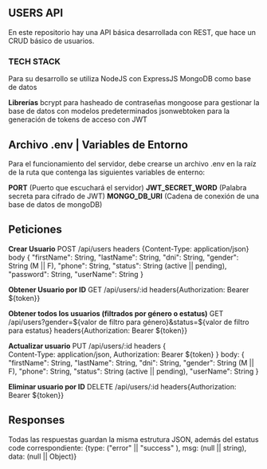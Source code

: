 ## USERS API

En este repositorio hay una API básica desarrollada con REST, que hace un CRUD básico de usuarios.

### TECH STACK

Para su desarrollo se utiliza 
NodeJS con ExpressJS
MongoDB como base de datos

**Librerías**
bcrypt para hasheado de contraseñas
mongoose para gestionar la base de datos con modelos predeterminados
jsonwebtoken para la generación de tokens de acceso con JWT

## Archivo .env | Variables de Entorno
Para el funcionamiento del servidor, debe crearse un archivo .env en la raíz de la ruta que contenga las siguientes variables de enterno:

**PORT** (Puerto que escuchará el servidor)
**JWT_SECRET_WORD** (Palabra secreta para cifrado de JWT)
**MONGO_DB_URI** (Cadena de conexión de una base de datos de mongoDB)

## Peticiones

**Crear Usuario**
POST /api/users
headers {Content-Type: application/json}
body {
        "firstName": String,
        "lastName": String,
        "dni": String,
        "gender": String (M || F),
        "phone": String,
        "status": String (active || pending),
        "password": String,
        "userName": String
    }

**Obtener Usuario por ID**
GET /api/users/:id
headers{Authorization: Bearer ${token}}

**Obtener todos los usuarios (filtrados por género o estatus)**
GET /api/users?gender=${valor de filtro para género}&status=${valor de filtro para estatus}
headers{Authorization: Bearer ${token}}

**Actualizar usuario**
PUT /api/users/:id
headers {   
            Content-Type: application/json,
            Authorization: Bearer ${token}
        }
body: {
        "firstName": String,
        "lastName": String,
        "dni": String,
        "gender": String (M || F),
        "phone": String,
        "status": String (active || pending),
        "userName": String
    }

**Eliminar usuario por ID**
DELETE /api/users/:id
headers{Authorization: Bearer ${token}}

## Responses
Todas las respuestas guardan la misma estrutura JSON, además del estatus code correspondiente:
{type: ("error" || "success" ), msg: (null || string), data: (null || Object)}

